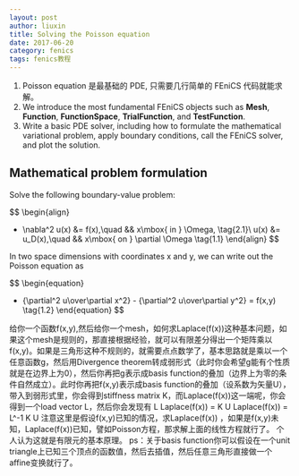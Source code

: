 ```yaml
---
layout: post
author: liuxin
title: Solving the Poisson equation
date: 2017-06-20
category: fenics
tags: fenics教程
---
```



1. Poisson equation 是最基础的 PDE, 只需要几行简单的 FEniCS 代码就能求解。
2. We introduce the most fundamental FEniCS objects such as **Mesh**, **Function**, **FunctionSpace**, **TrialFunction**, and **TestFunction**.
3. Write a basic PDE solver, including how to formulate the mathematical variational problem, apply boundary conditions, call the FEniCS solver, and plot the solution.


## Mathematical problem formulation
Solve the following boundary-value problem:

$$
\begin{align}
- \nabla^2 u(x) &= f(x),\quad && x\mbox{ in } \Omega,
\tag{2.1}\\ 
u(x) &= u\_D(x),\quad && x\mbox{ on } \partial \Omega
\tag{1.1}
\end{align}
$$

In two space dimensions with coordinates x and y, we can write out the Poisson equation as


$$
\begin{equation}
- {\partial^2 u\over\partial x^2} -
{\partial^2 u\over\partial y^2} = f(x,y)
\tag{1.2}
\end{equation}
$$

给你一个函数f(x,y),然后给你一个mesh，如何求Laplace(f(x))这种基本问题，如果这个mesh是规则的，那直接根据经验，就可以有限差分得出一个矩阵乘以f(x,y)。如果是三角形这种不规则的，就需要点点数学了，基本思路就是乘以一个任意函数g，然后用Divergence theorem转成弱形式（此时你会希望g能有个性质就是在边界上为0），然后你再把g表示成basis function的叠加（边界上为零的条件自然成立）。此时你再把f(x,y)表示成basis function的叠加（设系数为矢量U），带入到弱形式里，你会得到stiffness matrix K，而Laplace(f(x))这一端呢，你会得到一个load vector L，然后你会发现有
L Laplace(f(x)) = K U
Laplace(f(x)) = L^-1 K U
注意这里是假设f(x,y)已知的情况，求Laplace(f(x)) ，如果是f(x,y)未知，Laplace(f(x))已知，譬如Poisson方程，那求解上面的线性方程就行了。
个人认为这就是有限元的基本原理。
ps：关于basis function你可以假设在一个unit triangle上已知三个顶点的函数值，然后去插值，然后任意三角形直接做一个affine变换就行了。